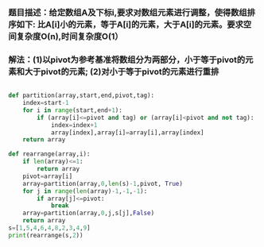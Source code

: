 ### 题目描述：给定数组A及下标i,要求对数组元素进行调整，使得数组排序如下: 比A[i]小的元素，等于A[i]的元素，大于A[i]的元素。要求空间复杂度O(n),时间复杂度O(1）
### 解法：(1)以pivot为参考基准将数组分为两部分，小于等于pivot的元素和大于pivot的元素; (2)对小于等于pivot的元素进行重排

```python

def partition(array,start,end,pivot,tag):
    index=start-1
    for i in range(start,end+1):
        if (array[i]<=pivot and tag) or (array[i]<pivot and not tag):
            index=index+1
            array[index],array[i]=array[i],array[index]
    return array

def rearrange(array,i):
    if len(array)<=1:
        return array
    pivot=array[i]
    array=partition(array,0,len(s)-1,pivot, True)
    for j in range(len(array)-1,-1,-1):
        if array[j]<=pivot:
            break
    array=partition(array,0,j,s[j],False)
    return array
s=[1,5,4,6,4,8,2,3,4,9]
print(rearrange(s,2))

```
